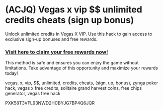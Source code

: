 # (ACJQ) Vegas x vip $$ unlimited credits cheats (sign up bonus)

Unlock unlimited credits in Vegas X VIP. Use this hack to gain access to exclusive sign-up bonuses and free rewards.  

### [Visit here to claim your free rewards now!](https://gamehunters.win/vegas-x)  

This method is safe and ensures you can enjoy the game without limitations. Take advantage of this opportunity and maximize your rewards today!  

vegas, x, vip, $$, unlimited, credits, cheats, (sign, up, bonus), zynga poker hack, vegas x free credits, solitaire grand harvest coins, free chips generator, vegas free hack  

PXK58T3VFL93NWD2HCBYJG7BP4Q6JQR  

